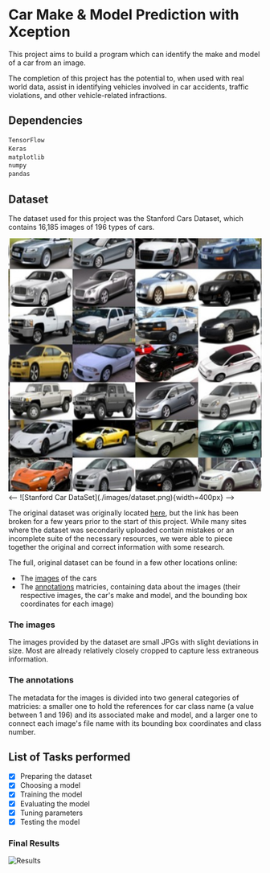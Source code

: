 # Car Make & Model Prediction with Xception 

This project aims to build a program which can identify the make and model of a car from an image. 

The completion of this project has the potential to, when used with real world data, assist in identifying vehicles involved in car accidents, traffic violations, and other vehicle-related infractions. 

## Dependencies

```bash
TensorFlow
Keras
matplotlib
numpy
pandas
```


## Dataset

The dataset used for this project was the Stanford Cars Dataset, which contains 16,185 images of 196 types of cars.

<img src="./images/dataset.png" style="width=400px" />
<--
![Stanford Car DataSet](./images/dataset.png){width=400px}
-->

The original dataset was originally located [here](https://ai.stanford.edu/~jkrause/cars/car_dataset.html), but the link has been broken for a few years prior to the start of this project. While many sites where the dataset was secondarily uploaded contain mistakes or an incomplete suite of the necessary resources, we were able to piece together the original and correct information with some research.

The full, original dataset can be found in a few other locations online:
- The [images](https://www.kaggle.com/datasets/jessicali9530/stanford-cars-dataset) of the cars
- The [annotations](https://www.kaggle.com/datasets/meaninglesslives/cars-devkit) matricies, containing data about the images (their respective images, the car's make and model, and the bounding box coordinates for each image)

### The images

The images provided by the dataset are small JPGs with slight deviations in size. Most are already relatively closely cropped to capture less extraneous information.



### The annotations

The metadata for the images is divided into two general categories of matricies: a smaller one to hold the references for car class name (a value between 1 and 196) and its associated make and model, and a larger one to connect each image's file name with its bounding box coordinates and class number. 



## List of Tasks performed

- [x] Preparing the dataset
- [x] Choosing a model
- [x] Training the model
- [x] Evaluating the model
- [x] Tuning parameters
- [x] Testing the model

### Final Results

![Results](./images/results.png)


